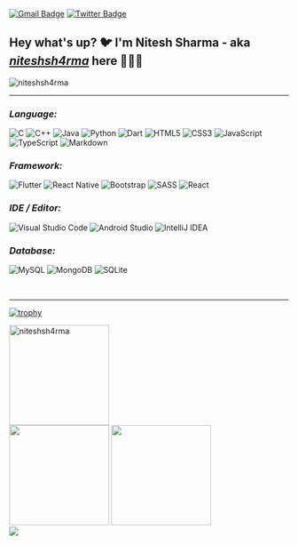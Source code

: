 [![Gmail Badge](https://img.shields.io/badge/-niteshsharma312000-c14438?style=flat&logo=Gmail&logoColor=white&link=mailto:niteshsharma312000@gmail.com)](mailto:niteshsharma312000@gmail.com)
[![Twitter Badge](https://img.shields.io/badge/-@niteshsh4rma1-1ca0f1?style=flat&labelColor=1ca0f1&logo=twitter&logoColor=white&link=https://twitter.com/niteshsh4rma1)](https://twitter.com/niteshsh4rma1)

## Hey what's up? 🐦 I'm Nitesh Sharma - aka [**_niteshsh4rma_**](https://github.com/niteshsh4rma/) here 👋👨‍💻

<p align="left"> <img src="https://komarev.com/ghpvc/?username=niteshsh4rma" alt="niteshsh4rma" /> </p>

---

### **_Language:_**

![C](https://img.shields.io/badge/c-%2300599C.svg?style=for-the-badge&logo=c&logoColor=white)
![C++](https://img.shields.io/badge/c++-%2300599C.svg?style=for-the-badge&logo=c%2B%2B&logoColor=white)
![Java](https://img.shields.io/badge/java-%23ED8B00.svg?style=for-the-badge&logo=java&logoColor=white)
![Python](https://img.shields.io/badge/python-3670A0?style=for-the-badge&logo=python&logoColor=ffdd54)
![Dart](https://img.shields.io/badge/dart-%230175C2.svg?style=for-the-badge&logo=dart&logoColor=white)
![HTML5](https://img.shields.io/badge/html5-%23E34F26.svg?style=for-the-badge&logo=html5&logoColor=white)
![CSS3](https://img.shields.io/badge/css3-%231572B6.svg?style=for-the-badge&logo=css3&logoColor=white)
![JavaScript](https://img.shields.io/badge/javascript-%23323330.svg?style=for-the-badge&logo=javascript&logoColor=%23F7DF1E)
![TypeScript](https://img.shields.io/badge/typescript-%23007ACC.svg?style=for-the-badge&logo=typescript&logoColor=white)
![Markdown](https://img.shields.io/badge/markdown-%23000000.svg?style=for-the-badge&logo=markdown&logoColor=white)

### **_Framework:_**

![Flutter](https://img.shields.io/badge/Flutter-%2302569B.svg?style=for-the-badge&logo=Flutter&logoColor=white)
![React Native](https://img.shields.io/badge/react_native-%2320232a.svg?style=for-the-badge&logo=react&logoColor=%2361DAFB)
![Bootstrap](https://img.shields.io/badge/bootstrap-%23563D7C.svg?style=for-the-badge&logo=bootstrap&logoColor=white)
![SASS](https://img.shields.io/badge/SASS-hotpink.svg?style=for-the-badge&logo=SASS&logoColor=white)
![React](https://img.shields.io/badge/React-blue?style=for-the-badge&logo=REACT)

### **_IDE / Editor:_**

![Visual Studio Code](https://img.shields.io/badge/Visual%20Studio%20Code-0078d7.svg?style=for-the-badge&logo=visual-studio-code&logoColor=white)
![Android Studio](https://img.shields.io/badge/Android%20Studio-3DDC84.svg?style=for-the-badge&logo=android-studio&logoColor=white)
![IntelliJ IDEA](https://img.shields.io/badge/IntelliJIDEA-000000.svg?style=for-the-badge&logo=intellij-idea&logoColor=white)

### **_Database:_**

![MySQL](https://img.shields.io/badge/mysql-%2300f.svg?style=for-the-badge&logo=mysql&logoColor=white)
![MongoDB](https://img.shields.io/badge/MongoDB-%234ea94b.svg?style=for-the-badge&logo=mongodb&logoColor=white)
![SQLite](https://img.shields.io/badge/sqlite-%2307405e.svg?style=for-the-badge&logo=sqlite&logoColor=white)

</br>

---

[![trophy](https://github-profile-trophy.vercel.app/?username=niteshsh4rma&theme=radical&include_all_commits=true&count_private=true)](https://github-profile-trophy.vercel.app/?username=niteshsh4rma&margin-w=15&include_all_commits=true&count_private=true)

<div>
  <img height="180em" src="https://github-readme-streak-stats.herokuapp.com/?user=niteshsh4rma&layout=compact&theme=radical" alt="niteshsh4rma" />
</div>

<div>
  <img height="180em" src="https://github-readme-stats.vercel.app/api?username=niteshsh4rma&count_private=true&theme=radical&show_icons=true&include_all_commits=true&count_private=true"/>
  <img height="180em" src="https://github-readme-stats.vercel.app/api/top-langs/?username=niteshsh4rma&layout=compact&langs_count=7&theme=radical"/>
</div>
  
<div>
  <img src="https://activity-graph.herokuapp.com/graph?username=niteshsh4rma&theme=radical&area=true" />
</div>
